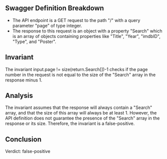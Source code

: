## Swagger Definition Breakdown
- The API endpoint is a GET request to the path "/" with a query parameter "page" of type integer.
- The response to this request is an object with a property "Search" which is an array of objects containing properties like "Title", "Year", "imdbID", "Type", and "Poster".

## Invariant
The invariant input.page != size(return.Search[])-1 checks if the page number in the request is not equal to the size of the "Search" array in the response minus 1.

## Analysis
The invariant assumes that the response will always contain a "Search" array, and that the size of this array will always be at least 1. However, the API definition does not guarantee the presence of the "Search" array in the response or its size. Therefore, the invariant is a false-positive.

## Conclusion
Verdict: false-positive
